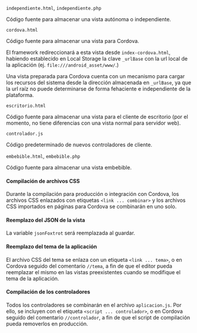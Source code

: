 `independiente.html`, `independiente.php`

Código fuente para almacenar una vista autónoma o independiente.

`cordova.html`

Código fuente para almacenar una vista para Cordova.

El framework redireccionará a esta vista desde `index-cordova.html`, habiendo establecido en Local Storage la clave `_urlBase` con la url local de la aplicación (ej. `file:///android_asset/www/`.)

Una vista preparada para Cordova cuenta con un mecanismo para cargar los recursos del sistema desde la dirección almacenada en `_urlBase`, ya que la url raíz no puede determinarse de forma fehaciente e independiente de la plataforma.

`escritorio.html`

Código fuente para almacenar una vista para el cliente de escritorio (por el momento, no tiene diferencias con una vista normal para servidor web).

`controlador.js`

Código predeterminado de nuevos controladores de cliente.

`embebible.html`, `embebible.php`

Código fuente para almacenar una vista embebible.

#### Compilación de archivos CSS

Durante la compilación para producción o integración con Cordova, los archivos CSS enlazados con etiquetas `<link ... combinar>` y los archivos CSS importados en páginas para Cordova se combinarán en uno solo.

#### Reemplazo del JSON de la vista

La variable `jsonFoxtrot` será reemplazada al guardar.

#### Reemplazo del tema de la aplicación

El archivo CSS del tema se enlaza con un etiqueta `<link ... tema>`, o en Cordova seguido del comentario `//tema`, a fin de que el editor pueda reemplazar el mismo en las vistas preexistentes cuando se modifique el tema de la aplicación.

#### Compilación de los controladores

Todos los controladores se combinarán en el archivo `aplicacion.js`. Por ello, se incluyen con el etiqueta `<script ... controlador>`, o en Cordova seguido del comentario `//controlador`, a fin de que el script de compilación pueda removerlos en producción.